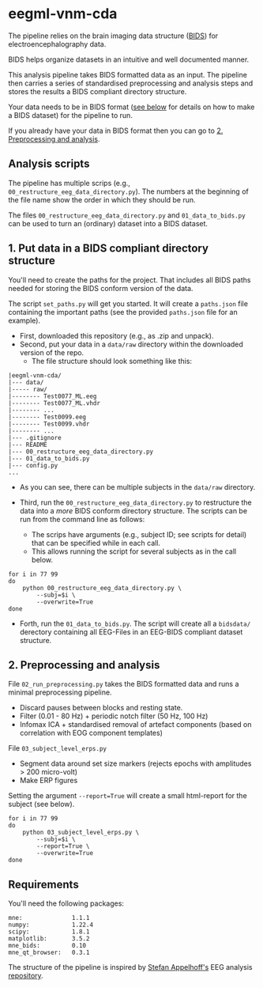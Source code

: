 # eegml-vnm-cda

The pipeline relies on the brain imaging data structure ([BIDS](https://bids-specification.readthedocs.io/en/stable/04-modality-specific-files/03-electroencephalography.html)) for electroencephalography data.

BIDS helps organize datasets in an intuitive and well documented manner.

This analysis pipeline takes BIDS formatted data as an input. The pipeline then carries a series of standardised preprocessing and analysis steps and stores the results a BIDS compliant directory structure.

Your data needs to be in BIDS format ([see below](#1-put-data-in-a-bids-compliant-directory-structure) for details on how to make a BIDS dataset) for the pipeline to run.

If you already have your data in BIDS format then you can go to [2. Preprocessing and analysis](#2-preprocessing-and-analysis).

## Analysis scripts

The pipeline has multiple scrips (e.g., `00_restructure_eeg_data_directory.py`). The numbers at the beginning of the file name show the order in which they should be run.

The files `00_restructure_eeg_data_directory.py` and `01_data_to_bids.py` can be used to turn an (ordinary) dataset into a BIDS dataset.

## 1. Put data in a BIDS compliant directory structure

You'll need to create the paths for the project.
That includes all BIDS paths needed for storing the BIDS conform version of the data.

The script `set_paths.py` will get you started. It will create a `paths.json` file containing the important paths (see the provided `paths.json` file for an example).

- First, downloaded this repository (e.g., as .zip and unpack).
- Second, put your data in a `data/raw` directory within the downloaded version of the repo.
  - The file structure should look something like this:

```
|eegml-vnm-cda/
|--- data/
|----- raw/
|-------- Test0077_ML.eeg 
|-------- Test0077_ML.vhdr
|-------- ...
|-------- Test0099.eeg
|-------- Test0099.vhdr
|-------- ...
|--- .gitignore
|--- README
|--- 00_restructure_eeg_data_directory.py 
|--- 01_data_to_bids.py
|--- config.py
...
```

  - As you can see, there can be multiple subjects in the `data/raw` directory.

- Third, run the `00_restructure_eeg_data_directory.py` to restructure the data into a *more* BIDS conform directory structure. The scripts can be run from the command line as follows:
  - The scrips have arguments (e.g., subject ID; see scripts for detail) that can be specified while in each call.
  - This allows running the script for several subjects as in the call below.

```shell
for i in 77 99
do
    python 00_restructure_eeg_data_directory.py \
        --subj=$i \
        --overwrite=True
done
```

- Forth, run the `01_data_to_bids.py`. The script will create all a `bidsdata/` derectory containing all EEG-Files in an EEG-BIDS compliant dataset structure.

## 2. Preprocessing and analysis

File `02_run_preprocessing.py` takes the BIDS formatted data and runs a minimal preprocessing pipeline.
- Discard pauses between blocks and resting state.
- Filter (0.01 - 80 Hz) + periodic notch filter (50 Hz, 100 Hz)
- Infomax ICA + standardised removal of artefact components (based on correlation with EOG component templates)

File `03_subject_level_erps.py`
- Segment data around set size markers (rejects epochs with amplitudes > 200 micro-volt)
- Make ERP figures

Setting the argument `--report=True` will create a small html-report for the subject (see below).

```shell
for i in 77 99
do
    python 03_subject_level_erps.py \
        --subj=$i \
        --report=True \
        --overwrite=True
done
```

## Requirements

You'll need the following packages:

```
mne:              1.1.1
numpy:            1.22.4
scipy:            1.8.1
matplotlib:       3.5.2
mne_bids:         0.10
mne_qt_browser:   0.3.1
```

The structure of the pipeline is inspired by [Stefan Appelhoff's](https://github.com/sappelhoff) EEG analysis [repository](https://github.com/sappelhoff/eeg_manypipes_arc).
